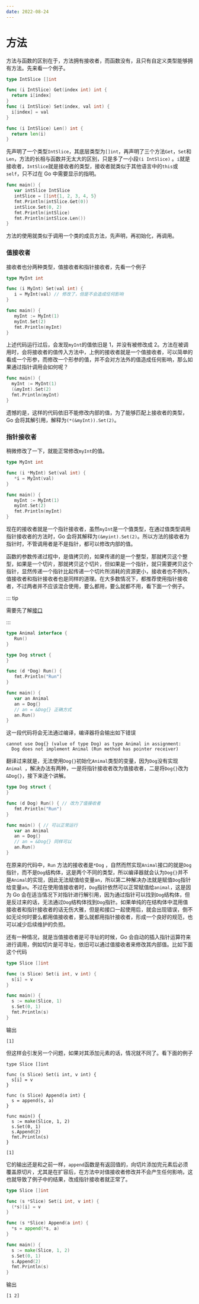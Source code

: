 ```yaml
---
date: 2022-08-24
---
```


# 方法

方法与函数的区别在于，方法拥有接收者，而函数没有，且只有自定义类型能够拥有方法。先来看一个例子。

```go
type IntSlice []int

func (i IntSlice) Get(index int) int {
  return i[index]
}
func (i IntSlice) Set(index, val int) {
  i[index] = val
}

func (i IntSlice) Len() int {
  return len(i)
}
```

先声明了一个类型`IntSlice`，其底层类型为`[]int`，再声明了三个方法`Get`，`Set`和`Len`，方法的长相与函数并无太大的区别，只是多了一小段`(i IntSlice)` 。`i`就是接收者，`IntSlice`就是接收者的类型，接收者就类似于其他语言中的`this`或`self`，只不过在 Go 中需要显示的指明。

```go
func main() {
   var intSlice IntSlice
   intSlice = []int{1, 2, 3, 4, 5}
   fmt.Println(intSlice.Get(0))
   intSlice.Set(0, 2)
   fmt.Println(intSlice)
   fmt.Println(intSlice.Len())
}
```

方法的使用就类似于调用一个类的成员方法，先声明，再初始化，再调用。

### 值接收者

接收者也分两种类型，值接收者和指针接收者，先看一个例子

```go
type MyInt int

func (i MyInt) Set(val int) {
   i = MyInt(val) // 修改了，但是不会造成任何影响
}

func main() {
   myInt := MyInt(1)
   myInt.Set(2)
   fmt.Println(myInt)
}
```

上述代码运行过后，会发现`myInt`的值依旧是 1，并没有被修改成 2。方法在被调用时，会将接收者的值传入方法中，上例的接收者就是一个值接收者，可以简单的看成一个形参，而修改一个形参的值，并不会对方法外的值造成任何影响，那么如果通过指针调用会如何呢？

```go
func main() {
  myInt := MyInt(1)
  (&myInt).Set(2)
  fmt.Println(myInt)
}
```

遗憾的是，这样的代码依旧不能修改内部的值，为了能够匹配上接收者的类型，Go 会将其解引用，解释为`(*(&myInt)).Set(2)`。

### 指针接收者

稍微修改了一下，就能正常修改`myInt`的值。

```go
type MyInt int

func (i *MyInt) Set(val int) {
   *i = MyInt(val)
}

func main() {
   myInt := MyInt(1)
   myInt.Set(2)
   fmt.Println(myInt)
}
```

现在的接收者就是一个指针接收者，虽然`myInt`是一个值类型，在通过值类型调用指针接收者的方法时，Go 会将其解释为`(&myint).Set(2)`。所以方法的接收者为指针时，不管调用者是不是指针，都可以修改内部的值。

函数的参数传递过程中，是值拷贝的，如果传递的是一个整型，那就拷贝这个整型，如果是一个切片，那就拷贝这个切片，但如果是一个指针，就只需要拷贝这个指针，显然传递一个指针比起传递一个切片所消耗的资源更小，接收者也不例外，值接收者和指针接收者也是同样的道理。在大多数情况下，都推荐使用指针接收者，不过两者并不应该混合使用，要么都用，要么就都不用，看下面一个例子。

::: tip

需要先了解[接口](/essential/senior/85.interface.md)

:::

```go
type Animal interface {
   Run()
}

type Dog struct {
}

func (d *Dog) Run() {
   fmt.Println("Run")
}

func main() {
   var an Animal
   an = Dog{}
   // an = &Dog{} 正确方式
   an.Run()
}
```

这一段代码将会无法通过编译，编译器将会输出如下错误

```
cannot use Dog{} (value of type Dog) as type Animal in assignment:
  Dog does not implement Animal (Run method has pointer receiver)
```

翻译过来就是，无法使用`Dog{}`初始化`Animal`类型的变量，因为`Dog`没有实现`Animal `，解决办法有两种，一是将指针接收者改为值接收者，二是将`Dog{}`改为`&Dog{}`，接下来逐个讲解。

```go
type Dog struct {
}

func (d Dog) Run() { // 改为了值接收者
   fmt.Println("Run")
}

func main() { // 可以正常运行
   var an Animal
   an = Dog{}
   // an = &Dog{} 同样可以
   an.Run()
}
```

在原来的代码中，`Run` 方法的接收者是`*Dog` ，自然而然实现`Animal`接口的就是`Dog`指针，而不是`Dog`结构体，这是两个不同的类型，所以编译器就会认为`Dog{}`并不是`Animal`的实现，因此无法赋值给变量`an`，所以第二种解决办法就是赋值`Dog`指针给变量`an`。不过在使用值接收者时，`Dog`指针依然可以正常赋值给`animal`，这是因为 Go 会在适当情况下对指针进行解引用，因为通过指针可以找到`Dog`结构体，但是反过来的话，无法通过`Dog`结构体找到`Dog`指针。如果单纯的在结构体中混用值接收者和指针接收者的话无伤大雅，但是和接口一起使用后，就会出现错误，倒不如无论何时要么都用值接收者，要么就都用指针接收者，形成一个良好的规范，也可以减少后续维护的负担。

还有一种情况，就是当值接收者是可寻址的时候，Go 会自动的插入指针运算符来进行调用，例如切片是可寻址，依旧可以通过值接收者来修改其内部值。比如下面这个代码

```go
type Slice []int

func (s Slice) Set(i int, v int) {
  s[i] = v
}

func main() {
  s := make(Slice, 1)
  s.Set(0, 1)
  fmt.Println(s)
}
```

输出

```
[1]
```

但这样会引发另一个问题，如果对其添加元素的话，情况就不同了。看下面的例子

```
type Slice []int

func (s Slice) Set(i int, v int) {
  s[i] = v
}

func (s Slice) Append(a int) {
  s = append(s, a)
}

func main() {
  s := make(Slice, 1, 2)
  s.Set(0, 1)
  s.Append(2)
  fmt.Println(s)
}
```

```
[1]
```

它的输出还是和之前一样，`append`函数是有返回值的，向切片添加完元素后必须覆盖原切片，尤其是在扩容后，在方法中对值接收者修改并不会产生任何影响，这也就导致了例子中的结果，改成指针接收者就正常了。

```go
type Slice []int

func (s *Slice) Set(i int, v int) {
  (*s)[i] = v
}

func (s *Slice) Append(a int) {
  *s = append(*s, a)
}

func main() {
  s := make(Slice, 1, 2)
  s.Set(0, 1)
  s.Append(2)
  fmt.Println(s)
}
```

输出

```
[1 2]
```
